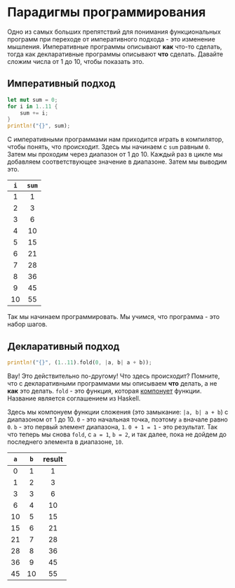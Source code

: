 # Парадигмы программирования

Одно из самых больших препятствий для понимания функциональных программ при переходе от императивного подхода - это изменение мышления. Императивные программы описывают **как** что-то сделать, тогда как декларативные программы описывают **что** сделать. Давайте сложим числа от 1 до 10, чтобы показать это.

## Императивный подход

```rust
let mut sum = 0;
for i in 1..11 {
    sum += i;
}
println!("{}", sum);
```

С императивными программами нам приходится играть в компилятор, чтобы понять, что происходит. Здесь мы начинаем с `sum` равным `0`. Затем мы проходим через диапазон от 1 до 10. Каждый раз в цикле мы добавляем соответствующее значение в диапазоне. Затем мы выводим это.

| `i` | `sum` |
| :-: | :---: |
|  1  |   1   |
|  2  |   3   |
|  3  |   6   |
|  4  |  10   |
|  5  |  15   |
|  6  |  21   |
|  7  |  28   |
|  8  |  36   |
|  9  |  45   |
| 10  |  55   |

Так мы начинаем программировать. Мы учимся, что программа - это набор шагов.

## Декларативный подход

```rust
println!("{}", (1..11).fold(0, |a, b| a + b));
```

Вау! Это действительно по-другому! Что здесь происходит?
Помните, что с декларативными программами мы описываем **что** делать, а не **как** это делать. `fold` - это функция, которая [компонует](https://en.wikipedia.org/wiki/Function_composition) функции. Название является соглашением из Haskell.

Здесь мы компонуем функции сложения (это замыкание: `|a, b| a + b`) с диапазоном от 1 до 10. `0` - это начальная точка, поэтому `a` вначале равно `0`. `b` - это первый элемент диапазона, `1`. `0 + 1 = 1` - это результат. Так что теперь мы снова `fold`, с `a = 1`, `b = 2`, и так далее, пока не дойдем до последнего элемента в диапазоне, `10`.

| `a` | `b` | result |
| :-: | :-: | :----: |
|  0  |  1  |   1    |
|  1  |  2  |   3    |
|  3  |  3  |   6    |
|  6  |  4  |   10   |
| 10  |  5  |   15   |
|  15 |  6  |   21   |
|  21 |  7  |   28   |
|  28 |  8  |   36   |
|  36 |  9  |   45   |
|  45 | 10  |   55   |
```